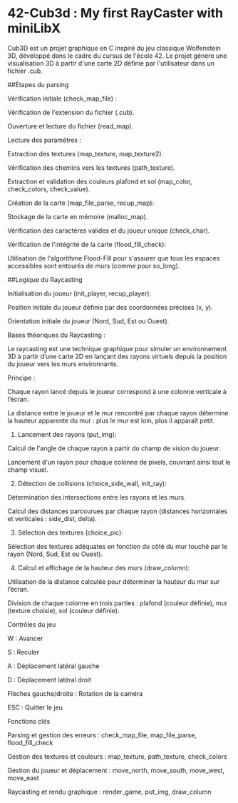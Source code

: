 # 42-Cub3d : My first RayCaster with miniLibX

Cub3D est un projet graphique en C inspiré du jeu classique Wolfenstein 3D, développé dans le cadre du cursus de l'école 42. Le projet génère une visualisation 3D à partir d'une carte 2D définie par l'utilisateur dans un fichier .cub.


##Étapes du parsing

Vérification initiale (check_map_file) :

Vérification de l'extension du fichier (.cub).

Ouverture et lecture du fichier (read_map).

Lecture des paramètres :

Extraction des textures (map_texture, map_texture2).

Vérification des chemins vers les textures (path_texture).

Extraction et validation des couleurs plafond et sol (map_color, check_colors, check_value).

Création de la carte (map_file_parse, recup_map):

Stockage de la carte en mémoire (malloc_map).

Vérification des caractères valides et du joueur unique (check_char).

Vérification de l'intégrité de la carte (flood_fill_check):

Utilisation de l'algorithme Flood-Fill pour s'assurer que tous les espaces accessibles sont entourés de murs (comme pour so_long).

##Logique du Raycasting

Initialisation du joueur (init_player, recup_player):

Position initiale du joueur définie par des coordonnées précises (x, y).

Orientation initiale du joueur (Nord, Sud, Est ou Ouest).

Bases théoriques du Raycasting :

Le raycasting est une technique graphique pour simuler un environnement 3D à partir d’une carte 2D en lançant des rayons virtuels depuis la position du joueur vers les murs environnants.

Principe :

Chaque rayon lancé depuis le joueur correspond à une colonne verticale à l’écran.

La distance entre le joueur et le mur rencontré par chaque rayon détermine la hauteur apparente du mur : plus le mur est loin, plus il apparaît petit.


1. Lancement des rayons (put_img):

Calcul de l'angle de chaque rayon à partir du champ de vision du joueur.

Lancement d'un rayon pour chaque colonne de pixels, couvrant ainsi tout le champ visuel.

2. Détection de collisions (choice_side_wall, init_ray):

Détermination des intersections entre les rayons et les murs.

Calcul des distances parcourues par chaque rayon (distances horizontales et verticales : side_dist, delta).

3. Sélection des textures (choice_pic):

Sélection des textures adéquates en fonction du côté du mur touché par le rayon (Nord, Sud, Est ou Ouest).

4. Calcul et affichage de la hauteur des murs (draw_column):

Utilisation de la distance calculée pour déterminer la hauteur du mur sur l’écran.

Division de chaque colonne en trois parties : plafond (couleur définie), mur (texture choisie), sol (couleur définie).

Contrôles du jeu

W : Avancer

S : Reculer

A : Déplacement latéral gauche

D : Déplacement latéral droit

Flèches gauche/droite : Rotation de la caméra

ESC : Quitter le jeu

Fonctions clés

Parsing et gestion des erreurs : check_map_file, map_file_parse, flood_fill_check

Gestion des textures et couleurs : map_texture, path_texture, check_colors

Gestion du joueur et déplacement : move_north, move_south, move_west, move_east

Raycasting et rendu graphique : render_game, put_img, draw_column
